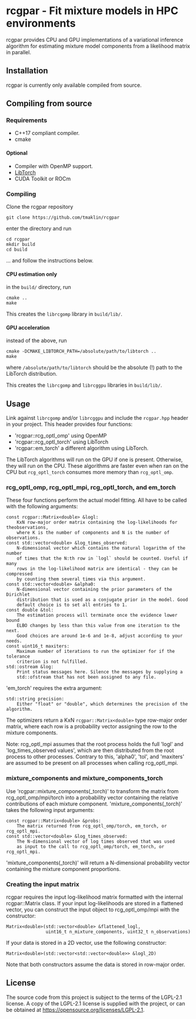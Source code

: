 # rcgpar - Fit mixture models in HPC environments
rcgpar provides CPU and GPU implementations of a variational
inference algorithm for estimating mixture model components from a
likelihood matrix in parallel.

## Installation
rcgpar is currently only available compiled from source.
## Compiling from source
### Requirements
- C++17 compliant compiler.
- cmake

#### Optional
- Compiler with OpenMP support.
- [LibTorch](https://pytorch.org/get-started/locally/)
- CUDA Toolkit or ROCm

### Compiling
Clone the rcgpar repository
```
git clone https://github.com/tmaklin/rcgpar
```
enter the directory and run
```
cd rcgpar
mkdir build
cd build
```

... and follow the instructions below.

#### CPU estimation only
in the `build/` directory, run
```
cmake ..
make
```

This creates the `librcgomp` library in `build/lib/`.

#### GPU acceleration
instead of the above, run
```
cmake -DCMAKE_LIBTORCH_PATH=/absolute/path/to/libtorch ..
make
```
where `/absolute/path/to/libtorch` should be the absolute (!) path to the LibTorch distribution.

This creates the `librcgomp` and `librcggpu` libraries in `build/lib/`.

## Usage
Link against `librcgomp` and/or `librcggpu` and include the
`rcgpar.hpp` header in your project. This header provides four
functions:
- 'rcgpar::rcg\_optl\_omp' using OpenMP
- 'rcgpar::rcg\_optl\_torch' using LibTorch
- 'rcgpar::em\_torch' a different algorithm using LibTorch.

The LibTorch algorithms will run on the GPU if one is
present. Otherwise, they will run on the CPU. These algorithms are
faster even when ran on the CPU but `rcg_optl_torch` consumes more
memory than `rcg_optl_omp`.

### rcg\_optl\_omp, rcg\_optl\_mpi, rcg\_optl\_torch, and em\_torch
These four functions perform the actual model fitting. All have to be called with the following
arguments:
```
const rcgpar::Matrix<double> &logl:
    KxN row-major order matrix containing the log-likelihoods for theobservations,
    where K is the number of components and N is the number of observations.
const std::vector<double> &log_times_observed:
    N-dimensional vector which contains the natural logarithm of the number
	of times that the N:th row in `logl` should be counted. Useful if many
	rows in the log-likelihood matrix are identical - they can be compressed
	by counting them several times via this argument.
const std::vector<double> &alpha0:
    N-dimensional vector containing the prior parameters of the Dirichlet
	distribution that is used as a conjugate prior in the model. Good
	default choice is to set all entries to 1.
const double &tol:
    The estimation process will terminate once the evidence lower bound
	ELBO changes by less than this value from one iteration to the next.
	Good choices are around 1e-6 and 1e-8, adjust according to your needs.
const uint16_t maxiters:
    Maximum number of iterations to run the optimizer for if the tolerance
	criterion is not fulfilled.
std::ostream &log:
    Print status messages here. Silence the messages by supplying a
	std::ofstream that has not been assigned to any file.
```
'em\_torch' requires the extra argument:
```
std::string precision:
    Either "float" or "double", which determines the precision of the algorithm.
```

The optimizers return a KxN `rcgpar::Matrix<double>` type row-major order
matrix, where each row is a probability vector assigning the row to
the mixture components.

Note: rcg\_optl\_mpi assumes that the root process holds the full
'logl' and 'log\_times\_observed values', which are then distributed
from the root process to other processes. Contrary to this, 'alpha0',
'tol', and 'maxiters' are assumed to be present on all processes when
calling rcg\_optl\_mpi.

### mixture\_components and mixture\_components\_torch
Use 'rcgpar::mixture\_components\(_torch)' to transform the matrix from
rcg\_optl\_omp/mpi/torch into a probability vector containing the relative
contributions of each mixture component. 'mixture\_components\(_torch)' takes
the following input arguments:
```
const rcgpar::Matrix<double> &probs:
    The matrix returned from rcg_optl_omp/torch, em_torch, or rcg_optl_mpi.
const std::vector<double> &log_times_observed:
    The N-dimensional vector of log times observed that was used
	as input to the call to rcg_optl_omp/torch, em_torch, or rcg_optl_mpi.
```

'mixture\_components\(_torch)' will return a N-dimensional probability vector
containing the mixture component proportions.

### Creating the input matrix
rcgpar requires the input log-likelihood matrix formatted with the
internal rcgpar::Matrix class. If your input log-likelihoods are
stored in a flattened vector, you can construct the input object to
rcg\_optl\_omp/mpi with the constructor:
```
Matrix<double>(std::vector<double> &flattened_logl,
               uint16_t n_mixture_components, uint32_t n_observations)
```

If your data is stored in a 2D vector, use the following constructor:
```
Matrix<double>(std::vector<std::vector<double>> &logl_2D)
```

Note that both constructors assume the data is stored in row-major
order.

## License
The source code from this project is subject to the terms of the
LGPL-2.1 license. A copy of the LGPL-2.1 license is supplied with the
project, or can be obtained at
https://opensource.org/licenses/LGPL-2.1.

